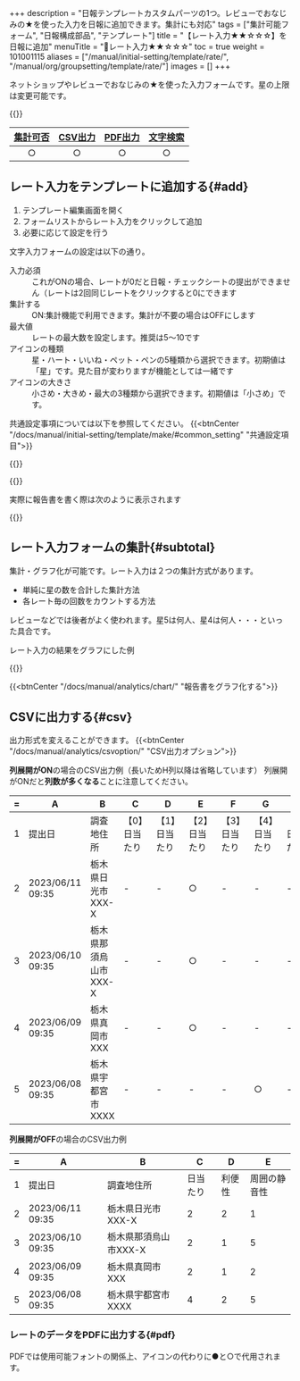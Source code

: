 +++
description = "日報テンプレートカスタムパーツの1つ。レビューでおなじみの★を使った入力を日報に追加できます。集計にも対応"
tags = ["集計可能フォーム", "日報構成部品", "テンプレート"]
title = "【レート入力★★☆☆☆】を日報に追加"
menuTitle = "🧩レート入力★★☆☆☆"
toc = true
weight = 101001115
aliases = ["/manual/initial-setting/template/rate/", "/manual/org/groupsetting/template/rate/"]
images = []
+++

ネットショップやレビューでおなじみの★を使った入力フォームです。星の上限は変更可能です。

{{<icatch filename="input-rating" msg="レビューでおなじみ ☆☆★★★風な入力" title="レート入力フォーム" fontsize="30px" alice="ok">}}

|[集計可否](/docs/manual/analytics/)|[CSV出力](/docs/manual/analytics/csv/)|[PDF出力](/docs/manual/read-report/pdf/)|[文字検索](/docs/manual/read-report/list/)|
|:---:|:---:|:---:|:---:|
|○|○|○|○|

## レート入力をテンプレートに追加する{#add}

1. テンプレート編集画面を開く
1. フォームリストからレート入力をクリックして追加
1. 必要に応じて設定を行う

文字入力フォームの設定は以下の通り。

<dl class="basic">
  <dt>入力必須</dt>
  <dd>これがONの場合、レートが0だと日報・チェックシートの提出ができません（レートは2回同じレートをクリックすると0にできます</dd>
  <dt>集計する</dt>
  <dd>ON:集計機能で利用できます。集計が不要の場合はOFFにします</dd>

  <dt>最大値</dt>
  <dd>レートの最大数を設定します。推奨は5〜10です</dd>
  <dt>アイコンの種類</dt>
  <dd>星・ハート・いいね・ペット・ペンの5種類から選択できます。初期値は「星」です。見た目が変わりますが機能としては一緒です</dd>
  <dt>アイコンの大きさ</dt>
  <dd>小さめ・大きめ・最大の3種類から選択できます。初期値は「小さめ」です。</dd>
</dl>

共通設定事項については以下を参照してください。
{{<btnCenter "/docs/manual/initial-setting/template/make/#common_setting" "共通設定項目">}}

{{<appscreen filename="template-edit-rate" title="レート入力のみで構成された日報テンプレートの作成画面">}}

{{<nextArrow>}}

実際に報告書を書く際は次のように表示されます

{{<appscreen filename="rate-preview" title="レートはタップ操作で簡単に入力が可能です。見た目も視覚的にわかりやすく便利です">}}

## レート入力フォームの集計{#subtotal}

集計・グラフ化が可能です。レート入力は２つの集計方式があります。

- 単純に星の数を合計した集計方法
- 各レート毎の回数をカウントする方法

レビューなどでは後者がよく使われます。星5は何人、星4は何人・・・といった具合です。

レート入力の結果をグラフにした例

{{<appscreen filename="make-charts" title="日報に含まれるレートのデータを使って円グラフや折れ線グラフを作成できます">}}

{{<btnCenter "/docs/manual/analytics/chart/" "報告書をグラフ化する">}}

## CSVに出力する{#csv}

出力形式を変えることができます。
{{<btnCenter "/docs/manual/analytics/csvoption/" "CSV出力オプション">}}

**列展開がON**の場合のCSV出力例（長いためH列以降は省略しています）
列展開がONだと**列数が多くなる**ことに注意してください。

<div class="excelTable">

|=|A|B|C|D|E|F|G|H|
|---|---|---|---|---|---|---|---|---|
1|提出日|調査地住所|【0】日当たり|【1】日当たり|【2】日当たり|【3】日当たり|【4】日当たり|【5】日当たり
2|2023/06/11 09:35|栃木県日光市XXX-X|-|-|○|-|-|-|-|-|○|-|-|-|-|○|-|-|-|-
3|2023/06/10 09:35|栃木県那須烏山市XXX-X|-|-|○|-|-|-|-|○|-|-|-|-|-|-|-|-|-|○
4|2023/06/09 09:35|栃木県真岡市XXX|-|-|○|-|-|-|-|○|-|-|-|-|-|-|○|-|-|-
5|2023/06/08 09:35|栃木県宇都宮市XXXX|-|-|-|-|○|-|-|-|○|-|-|-|-|-|-|-|-|○

</div>

**列展開がOFF**の場合のCSV出力例

<div class="excelTable">

|=|A|B|C|D|E|
|---|---|---|---|---|---|
1|提出日|調査地住所|日当たり|利便性|周囲の静音性
2|2023/06/11 09:35|栃木県日光市XXX-X|2|2|1
3|2023/06/10 09:35|栃木県那須烏山市XXX-X|2|1|5
4|2023/06/09 09:35|栃木県真岡市XXX|2|1|2
5|2023/06/08 09:35|栃木県宇都宮市XXXX|4|2|5

</div>

### レートのデータをPDFに出力する{#pdf}

PDFでは使用可能フォントの関係上、アイコンの代わりに●と○で代用されます。
